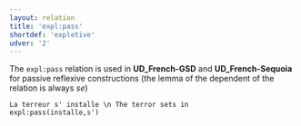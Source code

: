 ```yaml
---
layout: relation
title: 'expl:pass'
shortdef: 'expletive'
udver: '2'
---
```


The `expl:pass` relation is used in **UD_French-GSD** and **UD_French-Sequoia** for passive reflexive constructions (the lemma of the dependent of the relation is always *se*)

~~~ sdparse
La terreur s' installe \n The terror sets in
expl:pass(installe,s')
~~~
<!-- Interlanguage links updated Ne 5. května 2024, 18:21:12 CEST -->
